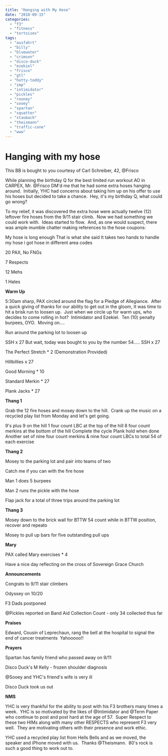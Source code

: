 ```yaml
---
title: "Hanging with My Hose"
date: "2018-09-15"
categories: 
  - "f3"
  - "fitness"
  - "tortoises"
tags: 
  - "ausfahrt"
  - "billy"
  - "bluewater"
  - "crimson"
  - "disco-duck"
  - "ezekiel"
  - "frisco"
  - "gtl"
  - "hotty-toddy"
  - "imp"
  - "intimidator"
  - "pickles"
  - "rooney"
  - "sooey"
  - "spartan"
  - "squatter"
  - "staubach"
  - "theismann"
  - "traffic-cone"
  - "www"
---
```


# Hanging with my hose

This BB is bought to you courtesy of Carl Schreiber, 42, @Frisco

While planning the birthday Q for the best limited run workout AO in CARPEX, Mr. @Frisco DM'd me that he had some extra hoses hanging around.  Initially, YHC had concerns about taking him up on his offer to use his hoses but decided to take a chance.  Hey, it's my birthday Q, what could go wrong?

To my relief, it was discovered the extra hose were actually twelve (12) leftover fire hoses from the 9/11 stair climb.  Now we had something we could work with.  Ideas started to flow.  And, as one would suspect, there was ample mumble chatter making references to the hose coupons:

My hose is long enough That is what she said It takes two hands to handle my hose i got hose in different area codes

20 PAX, No FNGs

7 Respects

12 Mehs

1 Hates

**Warm Up**

5:30am sharp, PAX circled around the flag for a Pledge of Allegiance.  After a quick giving of thanks for our ability to get out in the gloom, It was time to  hit a brisk run to loosen up.  Just when we circle up for warm ups, who decides to come rolling in hot?  Intimidator and Ezekiel.  Ten (10) penalty burpees, OYO.  Moving on....

Run around the parking lot to loosen up

SSH x 27 But wait, today was bought to you by the number 54..... SSH x 27

The Perfect Stretch \* 2 (Demonstration Provided)

Hillbillies x 27

Good Morning \* 10

Standard Merkin \* 27

Plank Jacks \* 27

**Thang 1**

Grab the 12 fire hoses and mosey down to the hill.  Crank up the music on a recycled play list from Monday and let's get going.

9's plus 9 on the hill 1 four count LBC at the top of the hill 8 four count merkins at the bottom of the hill Complete the cycle Plank hold when done Another set of nine four count merkins & nine four count LBCs to total 54 of each exercise

**Thang 2**

Mosey to the parking lot and pair into teams of two

Catch me if you can with the fire hose

Man 1 does 5 burpees

Man 2 runs the pickle with the hose

Flap jack for a total of three trips around the parking lot

**Thang 3**

Mosey down to the brick wall for BTTW 54 count while in BTTW position, recover and repeato

Mosey to pull up bars for five outstanding pull ups

**Mary**

PAX called Mary exercises \* 4

Have a nice day reflecting on the cross of Sovereign Grace Church

**Announcements**

Congrats to 9/11 stair climbers

Odyssey on 10/20

F3 Dads postponed

@Pickles reported on Band Aid Collection Count - only 34 collected thus far

**Praises**

Edward, Cousin of Leprechaun, rang the bell at the hospital to signal the end of cancer treatments  Yahooooo!!

**Prayers**

Spartan has family friend who passed away on 9/11

Disco Duck's M Kelly - frozen shoulder diagnosis

@Sooey and YHC's friend's wife is very ill

Disco Duck took us out

**NMS**

YHC is very thankful for the ability to post with his F3 brothers many times a week.  YHC is so motivated by the likes of @Intimidator and @Term Paper who continue to post and post hard at the age of 57.  Super Respect to these two HIMs along with many other RESPECTS who represent F3 very well.  They are motivating others with their presence and work ethic.

YHC used a recycled play list from Hells Bells and as we moved, the speaker and iPhone moved with us.  Thanks @Theismann.  80's rock is such a good thing to work out to.
